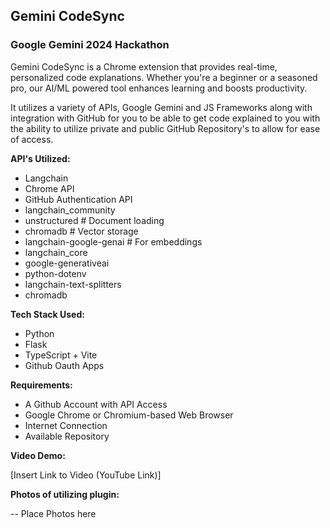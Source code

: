 ## Gemini CodeSync

### Google Gemini 2024 Hackathon

Gemini CodeSync is a Chrome extension that provides real-time, personalized code explanations. Whether you're a beginner or a seasoned pro, our AI/ML powered tool enhances learning and boosts productivity.

It utilizes a variety of APIs, Google Gemini and JS Frameworks along with integration with GitHub for you to be able to get code explained to you with the ability to utilize private and public GitHub Repository's to allow for ease of access.

**API's Utilized:**

- Langchain
- Chrome API
- GitHub Authentication API
- langchain_community
- unstructured # Document loading
- chromadb # Vector storage
- langchain-google-genai # For embeddings
- langchain_core
- google-generativeai
- python-dotenv
- langchain-text-splitters
- chromadb

**Tech Stack Used:**

- Python
- Flask
- TypeScript + Vite
- Github Oauth Apps

**Requirements:**

- A Github Account with API Access
- Google Chrome or Chromium-based Web Browser
- Internet Connection
- Available Repository

**Video Demo:**

[Insert Link to Video (YouTube Link)]

**Photos of utilizing plugin:**

-- Place Photos here

  
